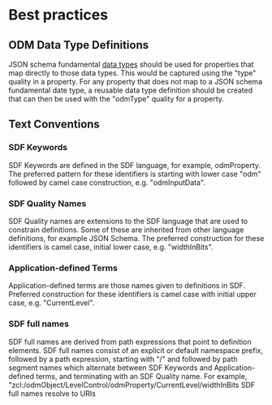 # Best practices

## ODM Data Type Definitions

JSON schema fundamental [data types](https://json-schema.org/understanding-json-schema/reference/type.html) should be used for properties that map directly to those data types. This would be captured using the "type" quality in a property. For any property that does not map to a JSON schema fundamental date type, a reusable data type definition should be created that can then be used with the "odmType" quality for a property.

## Text Conventions
### SDF Keywords 
SDF Keywords are defined in the SDF language, for example, odmProperty. The preferred pattern for these identifiers is starting with lower case "odm" followed by camel case construction, e.g. "odmInputData".
### SDF Quality Names
SDF Quality names are extensions to the SDF language that are used to constrain definitions. Some of these are inherited from other language definitions, for example JSON Schema. The preferred construction for these identifiers is camel case, initial lower case, e.g. "widthInBits".
### Application-defined Terms
Application-defined terms are those names given to definitions in SDF. Preferred construction for these identifiers is camel case with initial upper case, e.g. "CurrentLevel".
### SDF full names
SDF full names are derived from path expressions that point to definition elements. SDF full names consist of an explicit or default namespace prefix, followed by a path expression, starting with "/" and followed by path segment names which alternate between SDF Keywords and Application-defined terms, and terminating with an SDF Quality name. For example, "zcl:/odmObject/LevelControl/odmProperty/CurrentLevel/widthInBits
SDF full names resolve to URIs
